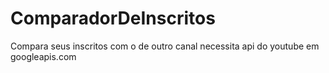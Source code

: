 # ComparadorDeInscritos
Compara seus inscritos com o de outro canal
necessita api do youtube em googleapis.com
